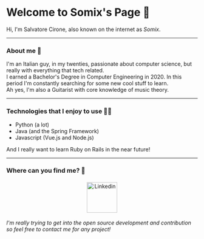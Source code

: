 Welcome to Somix's Page 🐳
======
Hi, I'm Salvatore Cirone, also known on the internet as *Somix*. 

---
### About me 👤
I'm an Italian guy, in my twenties, passionate about computer science, but really with everything that tech related.  
I earned a Bachelor's Degree in Computer Engineering in 2020. In this period I'm constantly searching for some new cool stuff to learn.  
Ah yes, I'm also a Guitarist with core knowledge of music theory.

---
### Technologies that I enjoy to use 👨‍💻
- Python (a lot)
- Java (and the Spring Framework)
- Javascript (Vue.js and Node.js)

And I really want to learn Ruby on Rails in the near future!

---
### Where can you find me? 🚀

<p align="center">
  <a href="https://www.linkedin.com/in/salvatore-cirone-it/" target="_blank">
    <img src="https://github.com/akaSomix/akaSomix/blob/main/assets/LinkedIn.png" alt="Linkedin" height="80" style="vertical-align:top; margin:4px">
  </a>
</p>

*I'm really trying to get into the open source development and contribution so feel free to contact me for any project!*
